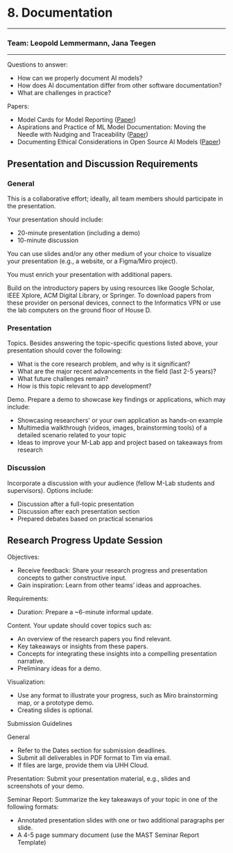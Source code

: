 # 8. Documentation

---
### Team: Leopold Lemmermann, Jana Teegen
---

Questions to answer:
- How can we properly document AI models?
- How does AI documentation differ from other software documentation?
- What are challenges in practice?

Papers:
- Model Cards for Model Reporting ([Paper](https://doi.org/10.1145/3287560.3287596))
- Aspirations and Practice of ML Model Documentation: Moving the Needle with Nudging and Traceability ([Paper](https://doi.org/10.1145/3544548.3581518))
- Documenting Ethical Considerations in Open Source AI Models ([Paper](https://doi.org/10.1145/3674805.3686679))

## Presentation and Discussion Requirements
### General

This is a collaborative effort; ideally, all team members should participate in the presentation.

Your presentation should include:
- 20-minute presentation (including a demo)
- 10-minute discussion

You can use slides and/or any other medium of your choice to visualize your presentation (e.g., a website, or a Figma/Miro project).

You must enrich your presentation with additional papers.

Build on the introductory papers by using resources like Google Scholar, IEEE Xplore, ACM Digital Library, or Springer. To download papers from these provider on personal devices, connect to the Informatics VPN or use the lab computers on the ground floor of House D.


### Presentation

Topics. Besides answering the topic-specific questions listed above, your presentation should cover the following:
- What is the core research problem, and why is it significant?
- What are the major recent advancements in the field (last 2-5 years)?
- What future challenges remain?
- How is this topic relevant to app development?

Demo. Prepare a demo to showcase key findings or applications, which may include:
- Showcasing researchers' or your own application as hands-on example
- Multimedia walkthrough (videos, images, brainstorming tools) of a detailed scenario related to your topic
- Ideas to improve your M-Lab app and project based on takeaways from research


### Discussion
Incorporate a discussion with your audience (fellow M-Lab students and supervisors).
Options include:
- Discussion after a full-topic presentation
- Discussion after each presentation section
- Prepared debates based on practical scenarios



## Research Progress Update Session
Objectives:
- Receive feedback: Share your research progress and presentation concepts to gather constructive input.
- Gain inspiration: Learn from other teams’ ideas and approaches.

Requirements:
- Duration: Prepare a ~6-minute informal update.

Content. Your update should cover topics such as:
- An overview of the research papers you find relevant.
- Key takeaways or insights from these papers.
- Concepts for integrating these insights into a compelling presentation narrative.
- Preliminary ideas for a demo.


Visualization:
- Use any format to illustrate your progress, such as Miro brainstorming map, or a prototype demo.
- Creating slides is optional.


Submission Guidelines

General
- Refer to the Dates section for submission deadlines.
- Submit all deliverables in PDF format to Tim via email.
- If files are large, provide them via UHH Cloud.

Presentation: Submit your presentation material, e.g., slides and screenshots of your demo.

Seminar Report: Summarize the key takeaways of your topic in one of the following formats:
- Annotated presentation slides with one or two additional paragraphs per slide.
- A 4-5 page summary document (use the MAST Seminar Report Template)